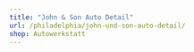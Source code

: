 ```yaml
---
title: "John & Son Auto Detail"
url: /philadelphia/john-und-son-auto-detail/
shop: Autowerkstatt
---
```


